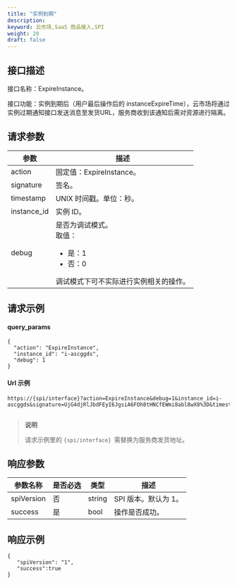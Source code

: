 ```yaml
---
title: "实例到期"
description: 
keyword: 云市场,SaaS 商品接入,SPI
weight: 20
draft: false
---
```


## 接口描述

接口名称：ExpireInstance。

接口功能：实例到期后（用户最后操作后的 instanceExpireTime），云市场将通过实例过期通知接口发送消息至发货URL，服务商收到该通知后需对资源进行隔离。

## 请求参数

| 参数        | 描述                                                         |
| ----------- | ------------------------------------------------------------ |
| action      | 固定值：ExpireInstance。                                     |
| signature   | 签名。                                                       |
| timestamp   | UNIX 时间戳。单位：秒。                                      |
| instance_id | 实例 ID。                                                    |
| debug       | 是否为调试模式。<br/>取值：<ul><li>是：1</li><li>否：0</li></ul>调试模式下可不实际进行实例相关的操作。 |



## 请求示例

#### query_params

```
{
  "action": "ExpireInstance",
  "instance_id": "i-ascggds",
  "debug": 1
}
```

#### Url 示例

```
https://{spi/interface}?action=ExpireInstance&debug=1&instance_id=i-ascggds&signature=UjG4djRlJbdFEyI6JgsiA6FOh8tHNCfEWmi8abl8wX8%3D&timestamp=1652254417  
```

> **说明**
>
> 请求示例里的 `{spi/interface} `需替换为服务商发货地址。

## 响应参数

| 参数名称   | 是否必选 | 类型   | 描述                 |
| ---------- | -------- | ------ | -------------------- |
| spiVersion | 否       | string | SPI 版本。默认为 1。 |
| success    | 是       | bool   | 操作是否成功。       |

## 响应示例

```
{
   "spiVersion": "1",
   "success":true
}
```

